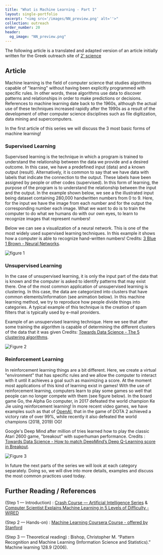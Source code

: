 ```yaml
---
title: "What is Machine Learning - Part 1"
layout: single-portfolio
excerpt: "<img src='/images/NN_preview.png' alt=''>"
collection: outreach
order_number: 20
header:
  og_image: "NN_preview.png"
---
```


The following article is a translated and adapted version of an article initially written for the Greek outreach site of [2' science](https://2science.gr/)

## Article

Machine learning is the field of computer science that studies algorithms capable of "learning" without having been explicitly programmed with specific rules. In other words, these algorithms use data to discover patterns and relationships in order to make predictions or decisions. References to machine learning date back to the 1960s, although the actual use of these techniques increased rapidly after the 1990s as a result of the development of other computer science disciplines such as file digitization, data mining and supercomputers.

In the first article of this series we will discuss the 3 most basic forms of machine learning!

### Supervised Learning

Supervised learning is the technique in which a program is trained to understand the relationship between the data we provide and a desired outcome. In this case, we have a predefined input (data) and a known output (result). Alternatively, it is common to say that we have data with labels that indicate the connection to the output. These labels have been assigned by people or other codes (supervised). In this form of learning, the purpose of the program is to understand the relationship between the input and the output. In the example shown below, we see a the illustrated input being dataset containing 280,000 handwritten numbers from 0 to 9. Here, for the input we have the image from each number and for the output the corresponding number each image. What we want to do is to train the computer to do what we humans do with our own eyes, to learn to recognize images that represent numbers!

Below we can see a visualization of a neural network. This is one of the most widely used supervised learning techniques. In this example it shows how a computer is able to recognize hand-written numbers! Credits: [3 Blue 1 Brown - Neural Networks](https://www.youtube.com/watch?v=aircAruvnKk).

![figure 1](/outreach/what-is-ML-1_fig_1.gif)


### Unsupervised Learning
In the case of unsupervised learning, it is only the input part of the data that is known and the computer is asked to identify patterns that may exist there. One of the most common application of unsupervised learning is clustering. In this case, the data are categorized into clusters that have common elements/information (see animation below). In this machine learning method, we try to reproduce how people divide things into categories. A typical example of this technique is the creation of spam filters that is typically used by e-mail providers.

Example of an unsupervised learning technique. Here we see that after some training the algorithm is capable of determining the different clusters of the data that it was given Credits: [Towards Data Science - The 5 clustering algorithms](https://towardsdatascience.com/the-5-clustering-algorithms-data-scientists-need-to-know-a36d136ef68).


![Figure 2](/outreach/what-is-ML-1_fig_2.gif)

### Reinforcement Learning

In reinforcement learning things are a bit different. Here, we create a virtual "environment" that has specific rules and we allow the computer to interact with it until it achieves a goal such as maximizing a score. At the moment most applications of this kind of learning exist in games! With the use of reinforcement learning, computers learn to play some games so well that people can no longer compete with them (see figure below). In the board game Go, the Alpha Go computer, in 2017 defeated the world champion Ke Jie using reinforcement learning! In more recent video games, we have examples such as that of [OpenAI](https://cdn.openai.com/dota-2.pdf), that in the game of DOTA 2 achieved a victory rate of over 99%, while recently it also defeated the world champions (2018, 2019) OG!

Google's Deep Mind after million of tries learned how to play the classic Atari 2600 game, "breakout" with superhuman performance. Credits : [Towards Data Science - How to match DeepMind’s Deep Q-Learning score in Breakout](https://towardsdatascience.com/tutorial-double-deep-q-learning-with-dueling-network-architectures-4c1b3fb7f756).

![Figure 3](/outreach/what-is-ML-1_fig_3.gif)

In future the next parts of the series we will look at each category separately. Doing so, we will dive into more details, examples and discuss the most common practices used today.

## Further Reading / References

(Step 1 — Introduction) : [Crash Course — Artificial Intelligence Series](https://thecrashcourse.com/courses/ai)  & [Computer Scientist Explains Machine Learning in 5 Levels of Difficulty - WIRED](https://www.youtube.com/watch?v=5q87K1WaoFI)

(Step 2 — Hands-on) : [Machine Learning Coursera Course - offered by Stanford](https://www.coursera.org/learn/machine-learning)

(Step 3 — Theoretical reading) : Bishop, Christopher M. “Pattern Recognition and Machine Learning (Information Science and Statistics).” Machine learning 128.9 (2006).
